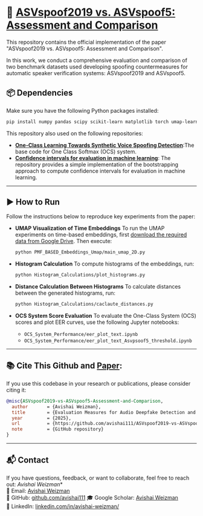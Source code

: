 # 📄 [ASVspoof2019 vs. ASVspoof5: Assessment and Comparison](https://arxiv.org/abs/2505.15911)


This repository contains the official implementation of the paper "ASVspoof2019 vs. ASVspoof5: Assessment and Comparison".

In this work, we conduct a comprehensive evaluation and comparison of two benchmark datasets used developing spoofing countermeasures for automatic speaker verification systems: ASVspoof2019 and ASVspoof5. 

## 📦 Dependencies

Make sure you have the following Python packages installed:

```bash
pip install numpy pandas scipy scikit-learn matplotlib torch umap-learn confidence_intervals scipy 
```

This repository also used on the following repositories:

* [**One-Class Learning Towards Synthetic Voice Spoofing Detection**](https://github.com/yzyouzhang/AIR-ASVspoof):The base code for One Class Softmax (OCS) system. 
* [**Confidence intervals for evaluation in machine learning**](https://github.com/luferrer/ConfidenceIntervals): The repository provides a simple implementation of the bootstrapping approach to compute confidence intervals for evaluation in machine learning. 

---

## ▶️ How to Run

Follow the instructions below to reproduce key experiments from the paper:

* **UMAP Visualization of Time Embeddings**
  To run the UMAP experiments on time-based embeddings, first [download the required data from Google Drive](https://drive.google.com/drive/folders/1p3eooxAqRpEYxiD1kpLw-7bHk1FtO5aX?usp=drive_link). Then execute:

  ```bash
  python PMF_BASED_Embeddings_Umap/main_umap_2D.py
  ```

* **Histogram Calculation**
  To compute histograms of the embeddings, run:

  ```bash
  python Histogram_Calculations/plot_histograms.py
  ```

* **Distance Calculation Between Histograms**
  To calculate distances between the generated histograms, run:

  ```bash
  python Histogram_Calculations/caclaute_distances.py
  ```

* **OCS System Score Evaluation**
  To evaluate the One-Class System (OCS) scores and plot EER curves, use the following Jupyter notebooks:

  * `OCS_System_Performance/eer_plot_text.ipynb`
  * `OCS_System_Performance/eer_plot_text_Asvpsoof5_threshold.ipynb`

---

## 📚 Cite This Github and [Paper](https://arxiv.org/abs/2505.15911):

If you use this codebase in your research or publications, please consider citing it:

```bibtex
@misc{ASVspoof2019-vs-ASVspoof5-Assessment-and-Comparison,
  author       = {Avishai Weizman},
  title        = {Evaluation Measures for Audio Deepfake Detection and Speaker Verification},
  year         = {2025},
  url          = {https://github.com/avishai111/ASVspoof2019-vs-ASVspoof5-Assessment-and-Comparison},
  note         = {GitHub repository}
}
```

---

## 📬 Contact

If you have questions, feedback, or want to collaborate, feel free to reach out:
*Avishai Weizman**  
 📧 Email: [Avishai Weizman](mailto:wavishay@post.bgu.ac.il)  
 🔗 GitHub: [github.com/avishai111](https://github.com/avishai111)
 🎓 Google Scholar: [Avishai Weizman](https://scholar.google.com/citations?hl=iw&user=vWlnVpUAAAAJ)  
 💼 LinkedIn: [linkedin.com/in/avishai-weizman/](https://www.linkedin.com/in/avishai-weizman/)
 
